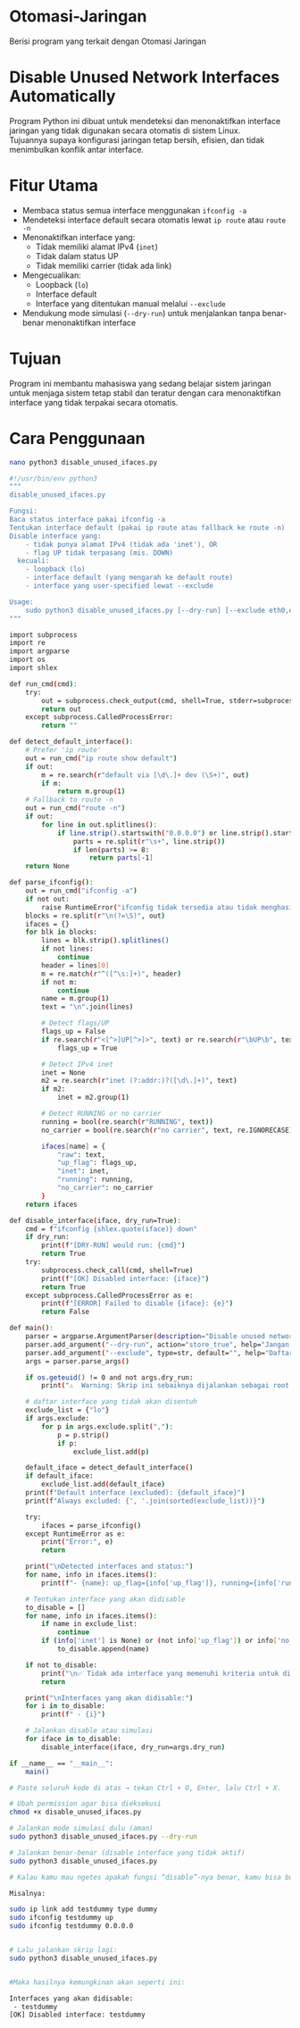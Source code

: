# Otomasi-Jaringan
Berisi program yang terkait dengan Otomasi Jaringan 

# Disable Unused Network Interfaces Automatically
Program Python ini dibuat untuk mendeteksi dan menonaktifkan interface jaringan yang tidak digunakan secara otomatis di sistem Linux.  
Tujuannya supaya konfigurasi jaringan tetap bersih, efisien, dan tidak menimbulkan konflik antar interface.

# Fitur Utama
- Membaca status semua interface menggunakan `ifconfig -a`
- Mendeteksi interface default secara otomatis lewat `ip route` atau `route -n`
- Menonaktifkan interface yang:
  - Tidak memiliki alamat IPv4 (`inet`)
  - Tidak dalam status UP
  - Tidak memiliki carrier (tidak ada link)
- Mengecualikan:
  - Loopback (`lo`)
  - Interface default
  - Interface yang ditentukan manual melalui `--exclude`
- Mendukung mode simulasi (`--dry-run`) untuk menjalankan tanpa benar-benar menonaktifkan interface

# Tujuan
Program ini membantu mahasiswa yang sedang belajar sistem jaringan untuk menjaga sistem tetap stabil dan teratur dengan cara menonaktifkan interface yang tidak terpakai secara otomatis.

# Cara Penggunaan
```bash
nano python3 disable_unused_ifaces.py

#!/usr/bin/env python3
"""
disable_unused_ifaces.py

Fungsi:
Baca status interface pakai ifconfig -a
Tentukan interface default (pakai ip route atau fallback ke route -n)
Disable interface yang:
    - tidak punya alamat IPv4 (tidak ada 'inet'), OR
    - flag UP tidak terpasang (mis. DOWN)
  kecuali:
    - loopback (lo)
    - interface default (yang mengarah ke default route)
    - interface yang user-specified lewat --exclude

Usage:
    sudo python3 disable_unused_ifaces.py [--dry-run] [--exclude eth0,eth1]
"""

import subprocess
import re
import argparse
import os
import shlex

def run_cmd(cmd):
    try:
        out = subprocess.check_output(cmd, shell=True, stderr=subprocess.DEVNULL, text=True)
        return out
    except subprocess.CalledProcessError:
        return ""

def detect_default_interface():
    # Prefer 'ip route'
    out = run_cmd("ip route show default")
    if out:
        m = re.search(r"default via [\d\.]+ dev (\S+)", out)
        if m:
            return m.group(1)
    # Fallback to route -n
    out = run_cmd("route -n")
    if out:
        for line in out.splitlines():
            if line.strip().startswith("0.0.0.0") or line.strip().startswith("default"):
                parts = re.split(r"\s+", line.strip())
                if len(parts) >= 8:
                    return parts[-1]
    return None

def parse_ifconfig():
    out = run_cmd("ifconfig -a")
    if not out:
        raise RuntimeError("ifconfig tidak tersedia atau tidak menghasilkan output.")
    blocks = re.split(r"\n(?=\S)", out)
    ifaces = {}
    for blk in blocks:
        lines = blk.strip().splitlines()
        if not lines:
            continue
        header = lines[0]
        m = re.match(r"^([^\s:]+)", header)
        if not m:
            continue
        name = m.group(1)
        text = "\n".join(lines)

        # Detect flags/UP
        flags_up = False
        if re.search(r"<[^>]UP[^>]>", text) or re.search(r"\bUP\b", text):
            flags_up = True

        # Detect IPv4 inet
        inet = None
        m2 = re.search(r"inet (?:addr:)?([\d\.]+)", text)
        if m2:
            inet = m2.group(1)

        # Detect RUNNING or no carrier
        running = bool(re.search(r"RUNNING", text))
        no_carrier = bool(re.search(r"no carrier", text, re.IGNORECASE))

        ifaces[name] = {
            "raw": text,
            "up_flag": flags_up,
            "inet": inet,
            "running": running,
            "no_carrier": no_carrier
        }
    return ifaces

def disable_interface(iface, dry_run=True):
    cmd = f"ifconfig {shlex.quote(iface)} down"
    if dry_run:
        print(f"[DRY-RUN] would run: {cmd}")
        return True
    try:
        subprocess.check_call(cmd, shell=True)
        print(f"[OK] Disabled interface: {iface}")
        return True
    except subprocess.CalledProcessError as e:
        print(f"[ERROR] Failed to disable {iface}: {e}")
        return False

def main():
    parser = argparse.ArgumentParser(description="Disable unused network interfaces (based on ifconfig).")
    parser.add_argument("--dry-run", action="store_true", help="Jangan benar-benar men-disable; hanya tampilkan apa yang akan dilakukan.")
    parser.add_argument("--exclude", type=str, default="", help="Daftar interface yang tidak boleh didisable, dipisah koma, mis: eth0,wlan0")
    args = parser.parse_args()

    if os.geteuid() != 0 and not args.dry_run:
        print("⚠️  Warning: Skrip ini sebaiknya dijalankan sebagai root (sudo). Gunakan --dry-run untuk simulasi.")

    # daftar interface yang tidak akan disentuh
    exclude_list = {"lo"}
    if args.exclude:
        for p in args.exclude.split(","):
            p = p.strip()
            if p:
                exclude_list.add(p)

    default_iface = detect_default_interface()
    if default_iface:
        exclude_list.add(default_iface)
    print(f"Default interface (excluded): {default_iface}")
    print(f"Always excluded: {', '.join(sorted(exclude_list))}")

    try:
        ifaces = parse_ifconfig()
    except RuntimeError as e:
        print("Error:", e)
        return

    print("\nDetected interfaces and status:")
    for name, info in ifaces.items():
        print(f"- {name}: up_flag={info['up_flag']}, running={info['running']}, inet={info['inet']}, no_carrier={info['no_carrier']}")

    # Tentukan interface yang akan didisable
    to_disable = []
    for name, info in ifaces.items():
        if name in exclude_list:
            continue
        if (info['inet'] is None) or (not info['up_flag']) or info['no_carrier']:
            to_disable.append(name)

    if not to_disable:
        print("\n✅ Tidak ada interface yang memenuhi kriteria untuk didisable.")
        return

    print("\nInterfaces yang akan didisable:")
    for i in to_disable:
        print(f" - {i}")

    # Jalankan disable atau simulasi
    for iface in to_disable:
        disable_interface(iface, dry_run=args.dry_run)

if __name__ == "__main__":
    main()

# Paste seluruh kode di atas → tekan Ctrl + O, Enter, lalu Ctrl + X.

# Ubah permission agar bisa dieksekusi
chmod +x disable_unused_ifaces.py

# Jalankan mode simulasi dulu (aman)
sudo python3 disable_unused_ifaces.py --dry-run

# Jalankan benar-benar (disable interface yang tidak aktif)
sudo python3 disable_unused_ifaces.py

# Kalau kamu mau ngetes apakah fungsi “disable”-nya benar, kamu bisa buat 1 interface dummy tambahan lalu lihat apakah skrip otomatis menonaktifkannya.

Misalnya:

sudo ip link add testdummy type dummy
sudo ifconfig testdummy up
sudo ifconfig testdummy 0.0.0.0


# Lalu jalankan skrip lagi:
sudo python3 disable_unused_ifaces.py


#Maka hasilnya kemungkinan akan seperti ini:

Interfaces yang akan didisable:
 - testdummy
[OK] Disabled interface: testdummy

